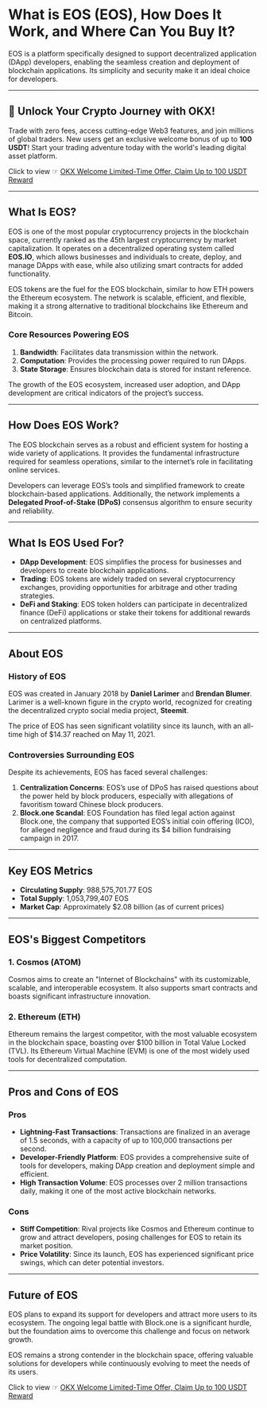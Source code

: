 # What is EOS (EOS), How Does It Work, and Where Can You Buy It?

EOS is a platform specifically designed to support decentralized application (DApp) developers, enabling the seamless creation and deployment of blockchain applications. Its simplicity and security make it an ideal choice for developers.

---

## 🚀 Unlock Your Crypto Journey with OKX!
Trade with zero fees, access cutting-edge Web3 features, and join millions of global traders. New users get an exclusive welcome bonus of up to **100 USDT**! Start your trading adventure today with the world's leading digital asset platform.

Click to view ☞ [OKX Welcome Limited-Time Offer, Claim Up to 100 USDT Reward](https://bit.ly/OKXe)

---

## What Is EOS?

EOS is one of the most popular cryptocurrency projects in the blockchain space, currently ranked as the 45th largest cryptocurrency by market capitalization. It operates on a decentralized operating system called **EOS.IO**, which allows businesses and individuals to create, deploy, and manage DApps with ease, while also utilizing smart contracts for added functionality. 

EOS tokens are the fuel for the EOS blockchain, similar to how ETH powers the Ethereum ecosystem. The network is scalable, efficient, and flexible, making it a strong alternative to traditional blockchains like Ethereum and Bitcoin.

### Core Resources Powering EOS
1. **Bandwidth**: Facilitates data transmission within the network.
2. **Computation**: Provides the processing power required to run DApps.
3. **State Storage**: Ensures blockchain data is stored for instant reference.

The growth of the EOS ecosystem, increased user adoption, and DApp development are critical indicators of the project’s success.

---

## How Does EOS Work?

The EOS blockchain serves as a robust and efficient system for hosting a wide variety of applications. It provides the fundamental infrastructure required for seamless operations, similar to the internet’s role in facilitating online services.

Developers can leverage EOS’s tools and simplified framework to create blockchain-based applications. Additionally, the network implements a **Delegated Proof-of-Stake (DPoS)** consensus algorithm to ensure security and reliability.

---

## What Is EOS Used For?

- **DApp Development**: EOS simplifies the process for businesses and developers to create blockchain applications.
- **Trading**: EOS tokens are widely traded on several cryptocurrency exchanges, providing opportunities for arbitrage and other trading strategies.
- **DeFi and Staking**: EOS token holders can participate in decentralized finance (DeFi) applications or stake their tokens for additional rewards on centralized platforms.

---

## About EOS

### History of EOS
EOS was created in January 2018 by **Daniel Larimer** and **Brendan Blumer**. Larimer is a well-known figure in the crypto world, recognized for creating the decentralized crypto social media project, **Steemit**.

The price of EOS has seen significant volatility since its launch, with an all-time high of $14.37 reached on May 11, 2021.

### Controversies Surrounding EOS
Despite its achievements, EOS has faced several challenges:
1. **Centralization Concerns**: EOS’s use of DPoS has raised questions about the power held by block producers, especially with allegations of favoritism toward Chinese block producers.
2. **Block.one Scandal**: EOS Foundation has filed legal action against Block.one, the company that supported EOS’s initial coin offering (ICO), for alleged negligence and fraud during its $4 billion fundraising campaign in 2017.

---

## Key EOS Metrics

- **Circulating Supply**: 988,575,701.77 EOS
- **Total Supply**: 1,053,799,407 EOS
- **Market Cap**: Approximately $2.08 billion (as of current prices)

---

## EOS's Biggest Competitors

### 1. Cosmos (ATOM)
Cosmos aims to create an "Internet of Blockchains" with its customizable, scalable, and interoperable ecosystem. It also supports smart contracts and boasts significant infrastructure innovation.

### 2. Ethereum (ETH)
Ethereum remains the largest competitor, with the most valuable ecosystem in the blockchain space, boasting over $100 billion in Total Value Locked (TVL). Its Ethereum Virtual Machine (EVM) is one of the most widely used tools for decentralized computation.

---

## Pros and Cons of EOS

### Pros
- **Lightning-Fast Transactions**: Transactions are finalized in an average of 1.5 seconds, with a capacity of up to 100,000 transactions per second.
- **Developer-Friendly Platform**: EOS provides a comprehensive suite of tools for developers, making DApp creation and deployment simple and efficient.
- **High Transaction Volume**: EOS processes over 2 million transactions daily, making it one of the most active blockchain networks.

### Cons
- **Stiff Competition**: Rival projects like Cosmos and Ethereum continue to grow and attract developers, posing challenges for EOS to retain its market position.
- **Price Volatility**: Since its launch, EOS has experienced significant price swings, which can deter potential investors.

---

## Future of EOS

EOS plans to expand its support for developers and attract more users to its ecosystem. The ongoing legal battle with Block.one is a significant hurdle, but the foundation aims to overcome this challenge and focus on network growth.

EOS remains a strong contender in the blockchain space, offering valuable solutions for developers while continuously evolving to meet the needs of its users.

Click to view ☞ [OKX Welcome Limited-Time Offer, Claim Up to 100 USDT Reward](https://bit.ly/OKXe)
